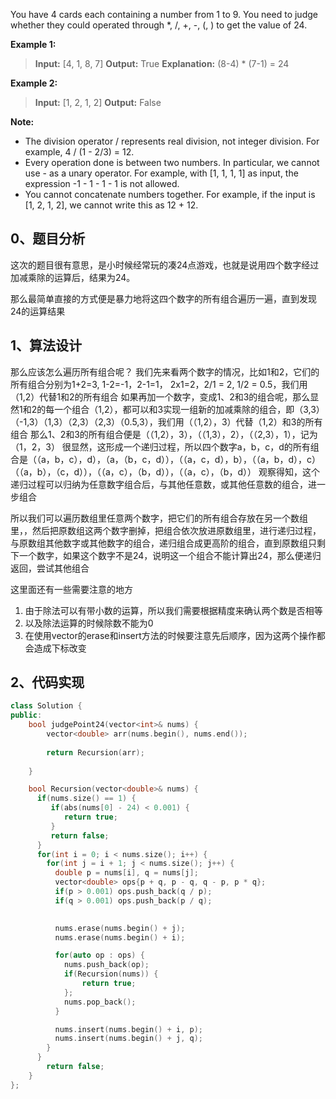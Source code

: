 ﻿You have 4 cards each containing a number from 1 to 9. You need to judge whether they could operated through *, /, +, -, (, ) to get the value of 24.

**Example 1:**
>**Input:** [4, 1, 8, 7]
**Output:** True
**Explanation:** (8-4) * (7-1) = 24

**Example 2:**
>**Input:** [1, 2, 1, 2]
**Output:** False

**Note:**
- The division operator / represents real division, not integer division. For example, 4 / (1 - 2/3) = 12.
- Every operation done is between two numbers. In particular, we cannot use - as a unary operator. For example, with [1, 1, 1, 1] as input, the expression -1 - 1 - 1 - 1 is not allowed.
- You cannot concatenate numbers together. For example, if the input is [1, 2, 1, 2], we cannot write this as 12 + 12.


## 0、题目分析
这次的题目很有意思，是小时候经常玩的凑24点游戏，也就是说用四个数字经过加减乘除的运算后，结果为24。

那么最简单直接的方式便是暴力地将这四个数字的所有组合遍历一遍，直到发现24的运算结果

## 1、算法设计
那么应该怎么遍历所有组合呢？
我们先来看两个数字的情况，比如1和2，它们的所有组合分别为1+2=3, 1-2=-1，2-1=1， 2x1=2，2/1 = 2, 1/2 = 0.5，我们用（1,2）代替1和2的所有组合
如果再加一个数字，变成1、2和3的组合呢，那么显然1和2的每一个组合（1,2），都可以和3实现一组新的加减乘除的组合，即（3,3）（-1,3）（1,3）（2,3）（2,3）（0.5,3），我们用（（1,2），3）代替（1,2）和3的所有组合
那么1、2和3的所有组合便是（（1,2），3），（（1,3），2），（（2,3），1），记为（1，2，3）
很显然，这形成一个递归过程，所以四个数字a，b，c，d的所有组合是（（a，b，c），d），（a，（b，c，d）），（（a，c，d），b），（（a，b，d），c）（（a，b），（c，d）），（（a，c），（b，d）），（（a，c），（b，d））
观察得知，这个递归过程可以归纳为任意数字组合后，与其他任意数，或其他任意数的组合，进一步组合

所以我们可以遍历数组里任意两个数字，把它们的所有组合存放在另一个数组里，，然后把原数组这两个数字删掉，把组合依次放进原数组里，进行递归过程，与原数组其他数字或其他数字的组合，递归组合成更高阶的组合，直到原数组只剩下一个数字，如果这个数字不是24，说明这一个组合不能计算出24，那么便递归返回，尝试其他组合

这里面还有一些需要注意的地方

 1. 由于除法可以有带小数的运算，所以我们需要根据精度来确认两个数是否相等
 2. 以及除法运算的时候除数不能为0
 3. 在使用vector的erase和insert方法的时候要注意先后顺序，因为这两个操作都会造成下标改变

## 2、代码实现

```C++
class Solution {
public:
    bool judgePoint24(vector<int>& nums) {
        vector<double> arr(nums.begin(), nums.end());
        
        return Recursion(arr);
        
    } 

    bool Recursion(vector<double>& nums) {
      if(nums.size() == 1) { 
         if(abs(nums[0] - 24) < 0.001) {
            return true;
         }
         return false;
      }
      for(int i = 0; i < nums.size(); i++) {
        for(int j = i + 1; j < nums.size(); j++) {
          double p = nums[i], q = nums[j];
          vector<double> ops{p + q, p - q, q - p, p * q};
          if(p > 0.001) ops.push_back(q / p);
          if(q > 0.001) ops.push_back(p / q);

          
          nums.erase(nums.begin() + j);
          nums.erase(nums.begin() + i);

          for(auto op : ops) {
            nums.push_back(op);
            if(Recursion(nums)) {
                return true;
            };
            nums.pop_back();
          }

          nums.insert(nums.begin() + i, p);
          nums.insert(nums.begin() + j, q);
        }
      }
        return false;
    }
};
```

